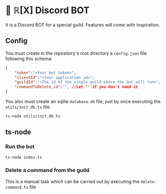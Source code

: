 # 🤖 ℝ[X] Discord BOT

It is a Discord BOT for a special guild. Features will come with inspiration.

## Config

You must create in the repository's root directory a `config.json` file following this schema:

```json
{
    "token":"<Your bot token>",
    "clientId":"<Your application id>",
    "guildId":"<The id of the single guild where the bot will run>",
    "commandToDelete_id":"", //Let "" if you don't need it
}
```

You also must create an sqlite `database.db` file, just by once executing the `utils/init_db.ts` file.

```bash
ts-node utils/init_db.ts
```

## ts-node

### Run the bot

```bash
ts-node index.ts
```

### Delete a command from the guild

This is a manual task which can be carried out by executing the `delete-command.ts` file
